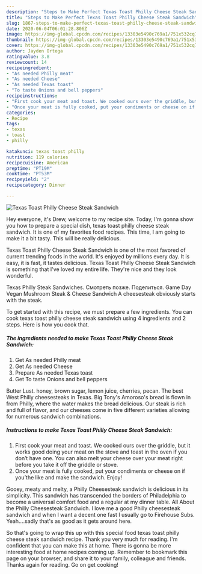 ```yaml
---
description: "Steps to Make Perfect Texas Toast Philly Cheese Steak Sandwich"
title: "Steps to Make Perfect Texas Toast Philly Cheese Steak Sandwich"
slug: 1867-steps-to-make-perfect-texas-toast-philly-cheese-steak-sandwich
date: 2020-06-04T06:01:28.806Z
image: https://img-global.cpcdn.com/recipes/13303e5490c769a1/751x532cq70/texas-toast-philly-cheese-steak-sandwich-recipe-main-photo.jpg
thumbnail: https://img-global.cpcdn.com/recipes/13303e5490c769a1/751x532cq70/texas-toast-philly-cheese-steak-sandwich-recipe-main-photo.jpg
cover: https://img-global.cpcdn.com/recipes/13303e5490c769a1/751x532cq70/texas-toast-philly-cheese-steak-sandwich-recipe-main-photo.jpg
author: Jayden Ortega
ratingvalue: 3.8
reviewcount: 14
recipeingredient:
- "As needed Philly meat"
- "As needed Cheese"
- "As needed Texas toast"
- "To taste Onions and bell peppers"
recipeinstructions:
- "First cook your meat and toast. We cooked ours over the griddle, but it works good doing your meat on the stove and toast in the oven if you don’t have one. You can also melt your cheese over your meat right before you take it off the griddle or stove."
- "Once your meat is fully cooked, put your condiments or cheese on if you’the like and make the sandwich. Enjoy!"
categories:
- Recipe
tags:
- texas
- toast
- philly

katakunci: texas toast philly 
nutrition: 119 calories
recipecuisine: American
preptime: "PT19M"
cooktime: "PT53M"
recipeyield: "2"
recipecategory: Dinner

---
```



![Texas Toast Philly Cheese Steak Sandwich](https://img-global.cpcdn.com/recipes/13303e5490c769a1/751x532cq70/texas-toast-philly-cheese-steak-sandwich-recipe-main-photo.jpg)

Hey everyone, it's Drew, welcome to my recipe site. Today, I'm gonna show you how to prepare a special dish, texas toast philly cheese steak sandwich. It is one of my favorites food recipes. This time, I am going to make it a bit tasty. This will be really delicious.

Texas Toast Philly Cheese Steak Sandwich is one of the most favored of current trending foods in the world. It's enjoyed by millions every day. It is easy, it is fast, it tastes delicious. Texas Toast Philly Cheese Steak Sandwich is something that I've loved my entire life. They're nice and they look wonderful.

Texas Philly Steak Sandwiches. Смотреть позже. Поделиться. Game Day Vegan Mushroom Steak &amp; Cheese Sandwich A cheesesteak obviously starts with the steak.


To get started with this recipe, we must prepare a few ingredients. You can cook texas toast philly cheese steak sandwich using 4 ingredients and 2 steps. Here is how you cook that.

<!--inarticleads1-->

##### The ingredients needed to make Texas Toast Philly Cheese Steak Sandwich:

1. Get As needed Philly meat
1. Get As needed Cheese
1. Prepare As needed Texas toast
1. Get To taste Onions and bell peppers


Butter Lust. honey, brown sugar, lemon juice, cherries, pecan. The best West Philly cheesesteaks in Texas. Big Tony&#39;s Amoroso&#39;s bread is flown in from Philly, where the water makes the bread delicious. Our steak is rich and full of flavor, and our cheeses come in five different varieties allowing for numerous sandwich combinations. 

<!--inarticleads2-->

##### Instructions to make Texas Toast Philly Cheese Steak Sandwich:

1. First cook your meat and toast. We cooked ours over the griddle, but it works good doing your meat on the stove and toast in the oven if you don’t have one. You can also melt your cheese over your meat right before you take it off the griddle or stove.
1. Once your meat is fully cooked, put your condiments or cheese on if you’the like and make the sandwich. Enjoy!


Gooey, meaty and melty, a Philly Cheesesteak sandwich is delicious in its simplicity. This sandwich has transcended the borders of Philadelphia to become a universal comfort food and a regular at my dinner table. All About the Philly Cheesesteak Sandwich. I love me a good Philly cheesesteak sandwich and when I want a decent one fast I usually go to Firehouse Subs. Yeah….sadly that&#39;s as good as it gets around here. 

So that's going to wrap this up with this special food texas toast philly cheese steak sandwich recipe. Thank you very much for reading. I'm confident that you can make this at home. There is gonna be more interesting food at home recipes coming up. Remember to bookmark this page on your browser, and share it to your family, colleague and friends. Thanks again for reading. Go on get cooking!
